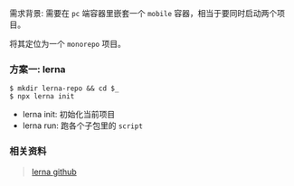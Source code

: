 需求背景: 需要在 `pc` 端容器里嵌套一个 `mobile` 容器，相当于要同时启动两个项目。

将其定位为一个 `monorepo` 项目。

### 方案一: lerna

```
$ mkdir lerna-repo && cd $_
$ npx lerna init
```

* lerna init: 初始化当前项目
* lerna run: 跑各个子包里的 `script`

### 相关资料

> [lerna github](https://github.com/lerna)



